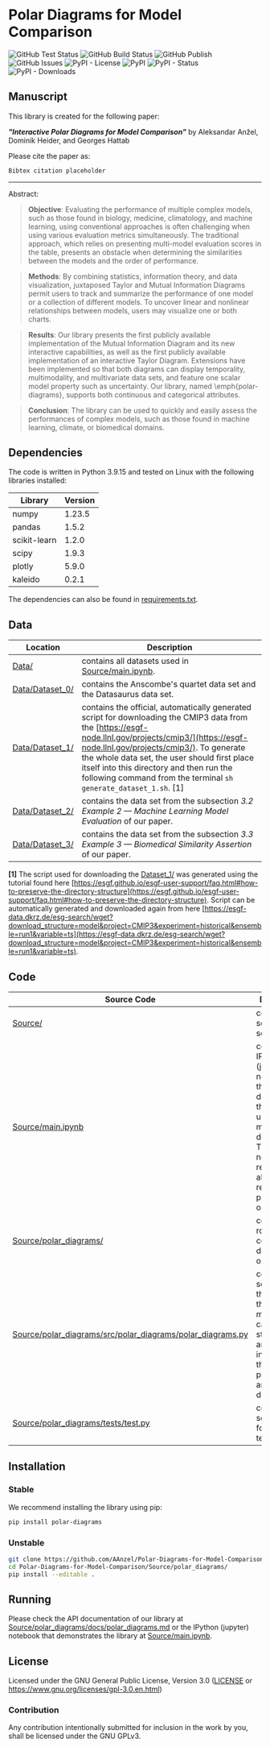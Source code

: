 # Polar Diagrams for Model Comparison

![GitHub Test Status](https://img.shields.io/github/actions/workflow/status/AAnzel/Polar-Diagrams-for-Model-Comparison/python-package.yml?label=test&style=flat-square)
![GitHub Build Status](https://img.shields.io/github/actions/workflow/status/AAnzel/Polar-Diagrams-for-Model-Comparison/python-package.yml?label=build&style=flat-square)
![GitHub Publish](https://img.shields.io/github/actions/workflow/status/AAnzel/Polar-Diagrams-for-Model-Comparison/python-publish.yml?label=publish&style=flat-square)
![GitHub Issues](https://img.shields.io/github/issues-raw/AAnzel/Polar-Diagrams-for-Model-Comparison?style=flat-square)
![PyPI - License](https://img.shields.io/pypi/l/polar-diagrams?style=flat-square)
![PyPI](https://img.shields.io/pypi/v/polar-diagrams?style=flat-square)
![PyPI - Status](https://img.shields.io/pypi/status/polar-diagrams?style=flat-square)
![PyPI - Downloads](https://img.shields.io/pypi/dm/polar-diagrams?style=flat-square)

## Manuscript

This library is created for the following paper:

***"Interactive Polar Diagrams for Model Comparison"*** by Aleksandar Anžel, Dominik Heider, and Georges Hattab

Please cite the paper as:
```latex
Bibtex citation placeholder
```

---
Abstract:

> __Objective__: 
Evaluating the performance of multiple complex models, such as those found in biology, medicine, climatology, and machine learning, using conventional approaches is often challenging when using various evaluation metrics simultaneously. The traditional approach, which relies on presenting multi-model evaluation scores in the table, presents an obstacle when determining the similarities between the models and the order of performance.

> __Methods__:
By combining statistics, information theory, and data visualization, juxtaposed Taylor and Mutual Information Diagrams permit users to track and summarize the performance of one model or a collection of different models. To uncover linear and nonlinear relationships between models, users may visualize one or both charts.

>__Results__:
Our library presents the first publicly available implementation of the Mutual Information Diagram and its new interactive capabilities, as well as the first publicly available implementation of an interactive Taylor Diagram. 
Extensions have been implemented so that both diagrams can display temporality, multimodality, and multivariate data sets, and feature one scalar model property such as uncertainty.
Our library, named \emph{polar-diagrams}, supports both continuous and categorical attributes.

>__Conclusion__:
The library can be used to quickly and easily assess the performances of complex models, such as those found in machine learning, climate, or biomedical domains.



## Dependencies

The code is written in Python 3.9.15 and tested on Linux with the following libraries installed:

|Library|Version|
|---|---|
|numpy|1.23.5|
|pandas|1.5.2|
|scikit-learn|1.2.0|
|scipy|1.9.3|
|plotly|5.9.0|
|kaleido|0.2.1|

The dependencies can also be found in [requirements.txt](https://github.com/AAnzel/Polar-Diagrams-for-Model-Comparison/tree/master/requirements.txt).

## Data
|Location|Description|
|---|---|
|[Data/](https://github.com/AAnzel/Polar-Diagrams-for-Model-Comparison/tree/master/Data)|contains all datasets used in [Source/main.ipynb](https://github.com/AAnzel/Polar-Diagrams-for-Model-Comparison/tree/master/Source/main.ipynb).
|[Data/Dataset_0/](https://github.com/AAnzel/Polar-Diagrams-for-Model-Comparison/tree/master/Data/Dataset_0/)|contains the Anscombe's quartet data set and the Datasaurus data set.
|[Data/Dataset_1/](https://github.com/AAnzel/Polar-Diagrams-for-Model-Comparison/tree/master/Data/Dataset_1/)|contains the official, automatically generated script for downloading the CMIP3 data from the [https://esgf-node.llnl.gov/projects/cmip3/](https://esgf-node.llnl.gov/projects/cmip3/). To generate the whole data set, the user should first place itself into this directory and then run the following command from the terminal `sh generate_dataset_1.sh`. [1]
|[Data/Dataset_2/](https://github.com/AAnzel/Polar-Diagrams-for-Model-Comparison/tree/master/Data/Dataset_2/)|contains the data set from the subsection *3.2 Example 2 — Machine Learning Model Evaluation* of our paper.
|[Data/Dataset_3/](https://github.com/AAnzel/Polar-Diagrams-for-Model-Comparison/tree/master/Data/Dataset_3/)|contains the data set from the subsection *3.3 Example 3 — Biomedical Similarity Assertion* of our paper.


**[1]** The script used for downloading the [Dataset_1/](https://github.com/AAnzel/Polar-Diagrams-for-Model-Comparison/tree/master/Data/Dataset_1/) was generated using the tutorial found here [https://esgf.github.io/esgf-user-support/faq.html#how-to-preserve-the-directory-structure](https://esgf.github.io/esgf-user-support/faq.html#how-to-preserve-the-directory-structure).
Script can be automatically generated and downloaded again from here [https://esgf-data.dkrz.de/esg-search/wget?download_structure=model&project=CMIP3&experiment=historical&ensemble=run1&variable=ts](https://esgf-data.dkrz.de/esg-search/wget?download_structure=model&project=CMIP3&experiment=historical&ensemble=run1&variable=ts).

## Code
|Source Code|Description|
|---|---|
|[Source/](https://github.com/AAnzel/Polar-Diagrams-for-Model-Comparison/tree/master/Source)|contains all source scripts.
|[Source/main.ipynb](https://github.com/AAnzel/Polar-Diagrams-for-Model-Comparison/tree/master/Source/main.ipynb)|contains the IPython (jupyter) notebook that demonstrates the library using multiple datasets. This notebook reproduces all of the results we presented in our paper.
|[Source/polar_diagrams/](https://github.com/AAnzel/Polar-Diagrams-for-Model-Comparison/tree/master/Source/polar_diagrams/)|contains the root source code directory of our library.
|[Source/polar_diagrams/src/polar_diagrams/polar_diagrams.py](https://github.com/AAnzel/Polar-Diagrams-for-Model-Comparison/tree/master/Source/polar_diagrams/src/polar_diagrams/polar_diagrams.py)|contains the source code that imports the data, modifies it, calculates statistical and information theory properties, and builds diagrams.
|[Source/polar_diagrams/tests/test.py](https://github.com/AAnzel/Polar-Diagrams-for-Model-Comparison/tree/master/Source/polar_diagrams/tests/test.py)|contains the source code for all unit tests.


## Installation
### Stable
We recommend installing the library using pip:
```bash
pip install polar-diagrams
```

### Unstable

```bash
git clone https://github.com/AAnzel/Polar-Diagrams-for-Model-Comparison.git
cd Polar-Diagrams-for-Model-Comparison/Source/polar_diagrams/
pip install --editable .
```

## Running
Please check the API documentation of our library at [Source/polar_diagrams/docs/polar_diagrams.md](https://github.com/AAnzel/Polar-Diagrams-for-Model-Comparison/tree/master/Source/polar_diagrams/docs/polar_diagrams.md) or the IPython (jupyter) notebook that demonstrates the library at [Source/main.ipynb](https://github.com/AAnzel/Polar-Diagrams-for-Model-Comparison/tree/master/Source/main.ipynb).

## License

Licensed under the GNU General Public License, Version 3.0 ([LICENSE](https://github.com/AAnzel/Polar-Diagrams-for-Model-Comparison/tree/master/LICENSE) or https://www.gnu.org/licenses/gpl-3.0.en.html)

### Contribution

Any contribution intentionally submitted for inclusion in the work by you, shall be licensed under the GNU GPLv3.
